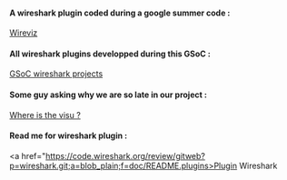 <h4>A wireshark plugin coded during a google summer code :</h4>

  <a href="https://www.wireshark.org/lists/wireshark-dev/201107/msg00218.html">Wireviz</a>

<h4>All wireshark plugins developped during this GSoC :</h4>

  <a href="https://www.honeynet.org/node/716">GSoC wireshark projects</a>

<h4>Some guy asking why we are so late in our project :</h4>

  <a href="https://ask.wireshark.org/questions/9884/data-visualization-options-in-wireshark">Where is the visu ?</a>

<h4>Read me for wireshark plugin :</h4>

  <a href="https://code.wireshark.org/review/gitweb?p=wireshark.git;a=blob_plain;f=doc/README.plugins>Plugin Wireshark</a>
